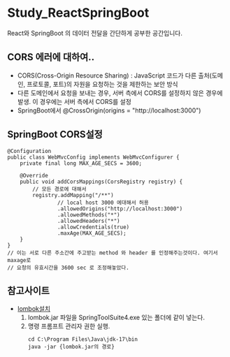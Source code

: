 # Study_ReactSpringBoot
 React와 SpringBoot 의 데이터 전달을 간단하게 공부한 공간입니다.
 
## CORS 에러에 대하여..
- CORS(Cross-Origin Resource Sharing) :  JavaScript 코드가 다른 출처(도메인, 프로토콜, 포트)의 자원을 요청하는 것을 제한하는 보안 방식
- 다른 도메인에서 요청을 보내는 경우, 서버 측에서 CORS를 설정하지 않은 경우에 발생. 이 경우에는 서버 측에서 CORS를 설정
- SpringBoot에서 @CrossOrigin(origins = "http://localhost:3000")

## SpringBoot CORS설정
```
@Configuration
public class WebMvcConfig implements WebMvcConfigurer {
    private final long MAX_AGE_SECS = 3600;

    @Override
    public void addCorsMappings(CorsRegistry registry) {
        // 모든 경로에 대해서 
        registry.addMapping("/**")
                // local host 3000 에대해서 허용
                .allowedOrigins("http://localhost:3000")
                .allowedMethods("*")
                .allowedHeaders("*")
                .allowCredentials(true)
                .maxAge(MAX_AGE_SECS);
    }
}
// 이는 서로 다른 주소간에 주고받는 method 와 header 를 인정해주는것이다. 여기서 maxage로 
// 요청의 유효시간을 3600 sec 로 조정해놓았다.
```


## 참고사이트
- [lombok설치](https://projectlombok.org/download)
    1. lombok.jar 파일을 SpringToolSuite4.exe 있는 폴더에 같이 넣는다.
    2. 명령 프롬프트 관리자 권한 실행.
        ```shell
        cd C:\Program Files\Java\jdk-17\bin
        java -jar {lombok.jar의 경로}
        ```
